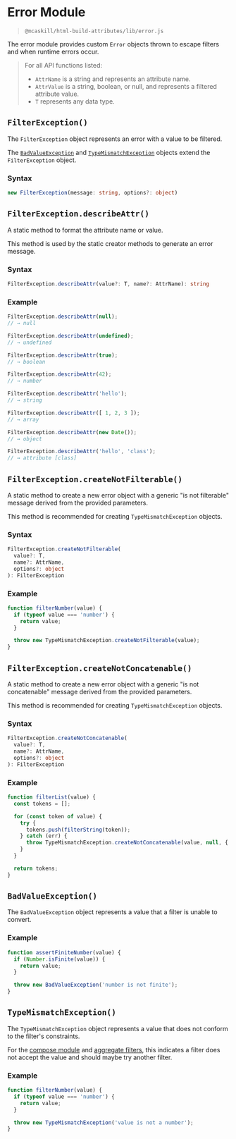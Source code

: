 # Error Module

> `@mcaskill/html-build-attributes/lib/error.js`

The error module provides custom `Error` objects thrown to escape filters
and when runtime errors occur.

> For all API functions listed:
>
> * `AttrName` is a string and represents an attribute name.
> * `AttrValue` is a string, boolean, or null, and represents a filtered attribute value.
> * `T` represents any data type.

## `FilterException()`

The `FilterException` object represents an error with a value to be filtered.

The [`BadValueException`](#badvalueerror) and [`TypeMismatchException`](#typemismatcherror)
objects extend the `FilterException` object.

### Syntax

```ts
new FilterException(message: string, options?: object)
```

## `FilterException.describeAttr()`

A static method to format the attribute name or value.

This method is used by the static creator methods to generate an error message.

### Syntax

```ts
FilterException.describeAttr(value?: T, name?: AttrName): string
```

### Example

```js
FilterException.describeAttr(null);
// → null

FilterException.describeAttr(undefined);
// → undefined

FilterException.describeAttr(true);
// → boolean

FilterException.describeAttr(42);
// → number

FilterException.describeAttr('hello');
// → string

FilterException.describeAttr([ 1, 2, 3 ]);
// → array

FilterException.describeAttr(new Date());
// → object

FilterException.describeAttr('hello', 'class');
// → attribute [class]
```

## `FilterException.createNotFilterable()`

A static method to create a new error object with a generic "is not filterable"
message derived from the provided parameters.

This method is recommended for creating `TypeMismatchException` objects.

### Syntax

```ts
FilterException.createNotFilterable(
  value?: T,
  name?: AttrName,
  options?: object
): FilterException
```

### Example

```js
function filterNumber(value) {
  if (typeof value === 'number') {
    return value;
  }

  throw new TypeMismatchException.createNotFilterable(value);
}
```

## `FilterException.createNotConcatenable()`

A static method to create a new error object with a generic "is not concatenable"
message derived from the provided parameters.

This method is recommended for creating `TypeMismatchException` objects.

### Syntax

```ts
FilterException.createNotConcatenable(
  value?: T,
  name?: AttrName,
  options?: object
): FilterException
```

### Example

```js
function filterList(value) {
  const tokens = [];

  for (const token of value) {
    try {
      tokens.push(filterString(token));
    } catch (err) {
      throw TypeMismatchException.createNotConcatenable(value, null, { cause: err });
    }
  }

  return tokens;
}
```

## `BadValueException()`

The `BadValueException` object represents a value that
a filter is unable to convert.

### Example

```js
function assertFiniteNumber(value) {
  if (Number.isFinite(value)) {
    return value;
  }

  throw new BadValueException('number is not finite');
}
```

## `TypeMismatchException()`

The `TypeMismatchException` object represents a value that
does not conform to the filter's constraints.

For the [compose module](/docs/api.compose.md) and
[aggregate filters](/docs/api.filter.md), this indicates a filter
does not accept the value and should maybe try another filter.

### Example

```js
function filterNumber(value) {
  if (typeof value === 'number') {
    return value;
  }

  throw new TypeMismatchException('value is not a number');
}
```
